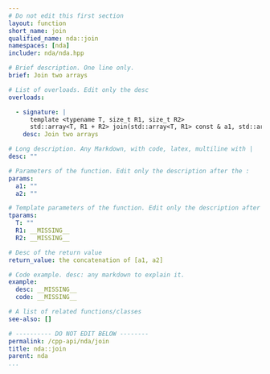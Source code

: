 ```yaml
---
# Do not edit this first section
layout: function
short_name: join
qualified_name: nda::join
namespaces: [nda]
includer: nda/nda.hpp

# Brief description. One line only.
brief: Join two arrays

# List of overloads. Edit only the desc
overloads:

  - signature: |
      template <typename T, size_t R1, size_t R2>
      std::array<T, R1 + R2> join(std::array<T, R1> const & a1, std::array<T, R2> const & a2)
    desc: Join two arrays

# Long description. Any Markdown, with code, latex, multiline with |
desc: ""

# Parameters of the function. Edit only the description after the :
params:
  a1: ""
  a2: ""

# Template parameters of the function. Edit only the description after the :
tparams:
  T: ""
  R1: __MISSING__
  R2: __MISSING__

# Desc of the return value
return_value: the concatenation of [a1, a2]

# Code example. desc: any markdown to explain it.
example:
  desc: __MISSING__
  code: __MISSING__

# A list of related functions/classes
see-also: []

# ---------- DO NOT EDIT BELOW --------
permalink: /cpp-api/nda/join
title: nda::join
parent: nda
...
```


